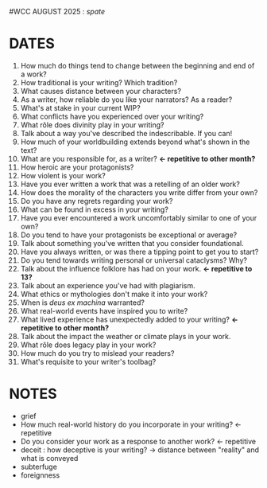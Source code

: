 #WCC AUGUST 2025 : *spate*
<!-- Atra-ḫasīs -->

# DATES
1. How much do things tend to change between the beginning and end of a work?
2. How traditional is your writing? Which tradition?
3. What causes distance between your characters?
4. As a writer, how reliable do you like your narrators? As a reader?
5. What's at stake in your current WIP?
6. What conflicts have you experienced over your writing?
7. What rôle does divinity play in your writing?
8. Talk about a way you've described the indescribable. If you can!
9. How much of your worldbuilding extends beyond what's shown in the text?
10. What are you responsible for, as a writer? **← repetitive to other month?**
11. How heroic are your protagonists?
12. How violent is your work?
13. Have you ever written a work that was a retelling of an older work?
14. How does the morality of the characters you write differ from your own?
15. Do you have any regrets regarding your work?
16. What can be found in excess in your writing?
17. Have you ever encountered a work uncomfortably similar to one of your own?
18. Do you tend to have your protagonists be exceptional or average?
19. Talk about something you've written that you consider foundational.
20. Have you always written, or was there a tipping point to get you to start?
21. Do you tend towards writing personal or universal cataclysms? Why?
22. Talk about the influence folklore has had on your work. **← repetitive to 13?**
23. Talk about an experience you've had with plagiarism.
24. What ethics or mythologies don't make it into your work?
25. When is *deus ex machina* warranted?
26. What real-world events have inspired you to write?
27. What lived experience has unexpectedly added to your writing? **← repetitive to other month?**
28. Talk about the impact the weather or climate plays in your work.
29. What rôle does legacy play in your work?
30. How much do you try to mislead your readers?
31. What's requisite to your writer's toolbag?

# NOTES
- grief
- How much real-world history do you incorporate in your writing? ← repetitive
- Do you consider your work as a response to another work? ← repetitive
- deceit : how deceptive is your writing? → distance between "reality" and what is conveyed
- subterfuge
- foreignness
